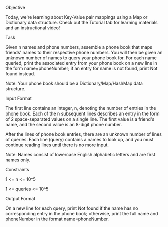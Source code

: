 Objective

Today, we're learning about Key-Value pair mappings using a Map or Dictionary data structure. Check out the Tutorial tab for learning materials and an instructional video!

Task

Given n names and phone numbers, assemble a phone book that maps friends' names to their respective phone numbers. You will then be given an unknown number of names to query your phone book for. For each name queried, print the associated entry from your phone book on a new line in the form name=phoneNumber; if an entry for name is not found, print Not found instead.

Note: Your phone book should be a Dictionary/Map/HashMap data structure.


Input Format

The first line contains an integer, n, denoting the number of entries in the phone book.
Each of the n subsequent lines describes an entry in the form of 2 space-separated values on a single line. The first value is a friend's name, and the second value is an 8-digit phone number.

After the  lines of phone book entries, there are an unknown number of lines of queries. Each line (query) contains a names to look up, and you must continue reading lines until there is no more input.

Note: Names consist of lowercase English alphabetic letters and are first names only.


Constraints

1 <= n <= 10^5

1 <= queries <= 10^5

Output Format

On a new line for each query, print Not found if the name has no corresponding entry in the phone book; otherwise, print the full name and phoneNumber in the format name=phoneNumber.
